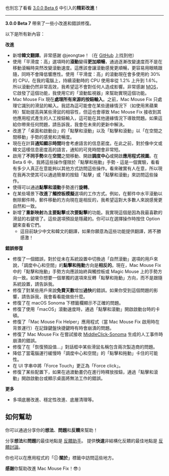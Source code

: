 也別忘了看看 [3.0.0 Beta 6](https://github.com/noah-nuebling/mac-mouse-fix/releases/tag/3.0.0-Beta-6) 中引入的**精彩改進**！


---

**3.0.0 Beta 7** 帶來了一些小改進和錯誤修復。

以下是所有新內容：

**改進**

- 新增**韓文翻譯**。非常感謝 @jeongtae！（在 [GitHub](https://github.com/jeongtae) 上找到他）
- 使用「平滑度：高」選項時的**滾動**變得**更加順暢**，通過逐漸改變速度而不是在移動滾輪時突然改變滾動速度。這應該會讓滾動感覺更順暢，更容易用眼睛跟隨，同時不會降低響應性。使用「平滑度：高」的滾動現在會多使用約 30% 的 CPU，在我的電腦上，持續滾動時的 CPU 使用率從 1.2% 上升到 1.6%。所以滾動仍然非常高效，我希望這不會對任何人造成影響。非常感謝 [MOS](https://mos.caldis.me/)，它啟發了這個功能，我使用它的「滾動監視器」來幫助實現這個功能。
- Mac Mouse Fix 現在**處理所有來源的按鈕輸入**。之前，Mac Mouse Fix 只處理它識別的滑鼠的輸入。我認為這可能會在某些邊緣情況下（如使用黑蘋果時）幫助提高與某些滑鼠的相容性，但這也會導致 Mac Mouse Fix 接收到其他應用程式產生的人工按鈕輸入，這可能在其他邊緣情況下導致問題。如果這給你帶來任何問題，請告訴我，我會在未來的更新中解決。
- 改進了「桌面和啟動台」的「點擊和滾動」以及「點擊和滾動」以「在空間之間移動」手勢的感覺和流暢度。
- 現在在計算**通知顯示時間**時會考慮語言的信息密度。在此之前，對於像中文或韓文這樣信息密度高的語言，通知的可見時間會非常短。
- 啟用了**不同手勢**來在**空間**之間移動、開啟**調度中心**或開啟**應用程式視圖**。在 Beta 6 中，我將這些操作僅限於「點擊和拖動」手勢 - 這是一個實驗，看看有多少人真正在意能夠以其他方式訪問這些操作。看來確實有人在意，所以現在我再次使其可以通過簡單的按鈕「點擊」或「點擊和滾動」來訪問這些操作。
- 使得可以通過**點擊和滾動**手勢進行**旋轉**。
- 在某些場景下**改進**了**觸控板模擬**選項的工作方式。例如，在郵件中水平滾動以刪除郵件時，郵件移動的方向現在是相反的，我希望這對大多數人來說感覺更自然和一致。
- 新增了**重新映射**為**主要點擊**或**次要點擊**的功能。我實現這個是因為我最喜歡的滑鼠的右鍵壞了。這些選項預設是隱藏的。你可以在選擇操作時按住 Option 鍵來查看它們。
  - 這目前缺少中文和韓文的翻譯，如果你願意為這些功能提供翻譯，將不勝感激！

**錯誤修復**

- 修復了一個錯誤，對於從未在系統設置中切換過「自然滾動」選項的用戶來說，「調度中心和空間」的**點擊和拖動**方向是**相反的**。現在，Mac Mouse Fix 中的「點擊和拖動」手勢方向應該始終與觸控板或 Magic Mouse 上的手勢方向一致。如果你想要一個單獨的選項來反轉「點擊和拖動」方向，而不是跟隨系統設置，請告訴我。
- 修復了對某些用戶來說**免費天數**增加**過快**的錯誤。如果你受到這個問題的影響，請告訴我，我會看看能做些什麼。
- 修復了在 macOS Sonoma 下標籤欄顯示不正確的問題。
- 修復了使用「macOS」滾動速度時，通過「點擊和滾動」開啟啟動台時的卡頓。
- 修復了「Mac Mouse Fix Helper」應用程式（當 Mac Mouse Fix 啟用時在背景運行）在記錄鍵盤快捷鍵時有時會崩潰的問題。
- 修復了 Mac Mouse Fix 在嘗試接收 [MiddleClick-Sonoma](https://github.com/artginzburg/MiddleClick-Sonoma) 生成的人工事件時崩潰的錯誤。
- 修復了在「恢復預設值...」對話框中某些滑鼠名稱包含兩次製造商的問題。
- 降低了當電腦運行緩慢時「調度中心和空間」的「點擊和拖動」卡住的可能性。
- 在 UI 字串中將「Force Touch」更正為「Force click」。
- 修復了某些配置下，如果在過渡動畫仍在進行時釋放按鈕，通過「點擊和滾動」開啟啟動台或顯示桌面將無法工作的錯誤。


**更多**

- 多項底層改進、穩定性改進、底層清理等。

## 如何幫助

你可以通過分享你的**想法**、**問題**和**反饋**來幫助！

分享**想法**和**問題**的最佳地點是 [反饋助手](https://noah-nuebling.github.io/mac-mouse-fix-feedback-assistant/?type=bug-report)。
提供**快速**非結構化反饋的最佳地點是 [反饋討論](https://github.com/noah-nuebling/mac-mouse-fix/discussions/366)。

你也可以在應用程式的「**ⓘ 關於**」標籤中訪問這些地方。

**感謝**你幫助改進 Mac Mouse Fix！😎:)